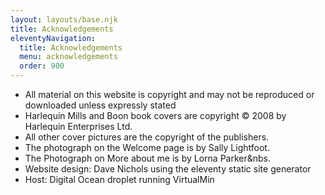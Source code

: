 ```yaml
---
layout: layouts/base.njk
title: Acknowledgements
eleventyNavigation:
  title: Acknowledgements
  menu: acknowledgements
  order: 900
---
```

* All material on this website is copyright and may not be reproduced or downloaded unless expressly stated
* Harlequin Mills and Boon book covers are copyright &copy; 2008 by Harlequin Enterprises Ltd.
* All other cover pictures&nbsp;are the copyright of the publishers.
* The&nbsp;photograph on the Welcome&nbsp;page is by&nbsp;Sally Lightfoot.
* The Photograph on&nbsp;More&nbsp;about me is by Lorna Parker&nbs.
* Website design: Dave Nichols using the eleventy static site generator
* Host: Digital Ocean droplet running VirtualMin
